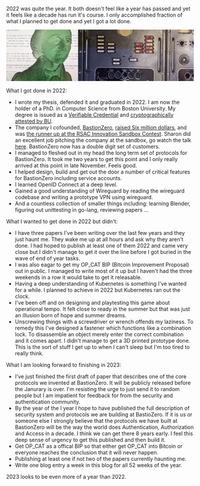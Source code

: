2022 was quite the year. It both doesn't feel like a year has passed and yet it feels like a decade has run it's course. I only accomplished fraction of what I planned to get done and yet I got a lot done.

<!-- ![T. Paine](./figs/tpaine.png){width=800 height=100} -->
<img src="./figs/tpaine.png" width="800"/>

What I got done in 2022:

* I wrote my thesis, defended it and graduated in 2022. I am now the holder of a PhD. in Computer Science from Boston University. My degree is issued as a [Verifiable Credential](https://www.w3.org/TR/vc-data-model/) and [cryptographically attested by BU](https://www.bu.edu/phpbin/cecredential/validate/index.php).
* The company I cofounded, [BastionZero](https://www.bastionzero.com), [raised Six million dollars](https://www.bloomberg.com/press-releases/2022-03-02/bastionzero-raises-6m-to-lock-down-remote-access-to-backend-infrastructure-with-unique-security-model), and was [the runner up at the RSAC Innovation Sandbox Contest](https://www.bastionzero.com/rsa-2022). Sharon did an excellent job pitching the company at the sandbox, go watch the talk [here](https://www.youtube.com/watch?v=TFCj6l7WpHw). BastionZero now has a double digit set of customers.
* I managed to fleshed out in my head the long term set of protocols for BastionZero. It took me two years to get this point and I only really arrived at this point in late November. Feels good.
* I helped design, build and get out the door a number of critical features for BastionZero including service accounts.
* I learned OpenID Connect at a deep level.
* Gained a good understanding of Wireguard by reading the wireguard codebase and writing a prototype VPN using wireguard.
* And a countless collection of smaller things including: learning Blender, figuring out unittesting in go-lang, reviewing papers ...

What I wanted to get done in 2022 but didn't:

* I have three papers I've been writing over the last few years and they just haunt me. They wake me up at all hours and ask why they aren't done. I had hoped to publish at least one of them 2022 and came very close but I didn't manage to get it over the line before I got buried in the wave of end of year tasks.
* I was also  eagar to get my OP_CAT BIP (Bitcoin Improvement Proposal) out in public. I managed to write most of it up but I haven't had the three weekends in a row it would take to get it releasable.
* Having a deep understanding of Kubernetes is something I've wanted for a while. I planned to achieve in 2022 but Kubernetes ran out the clock.
* I've been off and on designing and playtesting this game about operational tempo. It felt close to ready in the summer but that was just an illusion born of hope and summer dreams.
* Unscrewing things with a screwdriver or wrench offends my laziness. To remedy this I've designed a fastener which functions like a combination lock. To disassemble an object merely enter the correct combination and it comes apart. I didn't manage to get a 3D printed prototype done. This is the sort of stuff I get up to when I can't sleep but I'm too tired to really think.
  
What I am looking forward to finishing in 2023:

* I've just finished the first draft of paper that describes one of the core protocols we invented at BastionZero. It will be publicly released before the Janurary is over. I'm resisting the urge to just send it to random people but I am impatient for feedback for from the security and authentication community.
* By the year of the I year I hope to have published the full description of security system and protocols we are building at BastioZero. If it is us or someone else I strongly believe that the protocols we have built at BastionZero will be the way the world does Authentication, Authorization and Access in a decade. I think we can get there 8 years early. I feel this deep sense of urgency to get this published and then build it.
* Get OP_CAT as a offical BIP so that either get OP_CAT into Bitcoin or everyone reaches the conclusion that it will never happen.
* Publishing at least one if not two of the papers currently haunting me.
* Write one blog entry a week in this blog for all 52 weeks of the year.

2023 looks to be even more of a year than 2022.